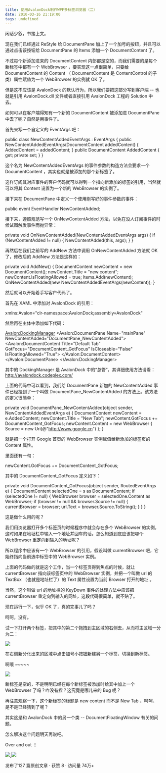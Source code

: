 ```yaml
---
title: 使用AvalonDock制作WPF多标签浏览器（二）
date: 2010-03-16 21:19:00
tags: undefined
---
```

闲话少叙，书接上文。

现在我们已经通过  ReStyle  给  DocumentPane  加上了一个加号的按钮，并且可以通过点击该按钮给  DocumentPane  的
Items  添加一个  DocumentContent  了。

不过每个新添加进来的  DocumentContent  内部都是空的，而我们需要的是每个新标签中都有一个  WebBrowser
，要实现这一点很简单，只要给  DocumentContent  的  Content  （  DocumentContent  是
ContentControl  的子类）属性赋值为一个  WebBrowser  的实例就  OK  了。

但是这不应该是  AvalonDock  的默认行为，所以我们要把这部分写到客户端  \--  也就是引用  AvalonDock.dll
文件或者直接引用  AvalonDock  工程的  Solution  中去。

如何可以在客户端得知有一个新的  DocumentContent  被添加进  DocumentPane  中去了呢？自然是用事件了。

首先来写一个自定义的  EventArgs  吧：

public class NewContentAddedEventArgs : EventArgs { public
NewContentAddedEventArgs(DocumentContent addedContent) { AddedContent =
addedContent; } public DocumentContent AddedContent { get; private set; } }

这个名为  NewContentAddedEventArgs  的事件参数的构造方法会要求一个  DocumentContent
，其实也就是被添加的那个新标签了。

这样订阅其对应事件的客户代码就可以得到一个指向新添加的标签的引用，当然就可以将其  Content  设置为一个新的  WebBrowser  的实例了。

接下来在  DocumentPane  中定义一个使用刚写好的事件参数的事件：

public event EventHandler<NewContentAddedEventArgs> NewContentAdded;

接下来，遵照规范写一个  OnNewContentAdded  方法，以免在没人订阅事件的时候试图触发事件而抛异常：

private void OnNewContentAdded(NewContentAddedEventArgs args) { if
(NewContentAdded != null) { NewContentAdded(this, args); } }

再然后在我们之前写的  AddNew  方法中调用  OnNewContentAdded  方法就  OK  了，修改后的  AddNew  方法是这样的：

private void AddNew() { DocumentContent newContent = new DocumentContent();
newContent.Title = "new content"; newContent.IsFloatingAllowed = true;
Items.Add(newContent); OnNewContentAdded(new
NewContentAddedEventArgs(newContent)); }

然后就可以开始着手写客户代码了。

首先在  XAML  中添加对  AvalonDock  的引用：

xmlns:Avalon="clr-namespace:AvalonDock;assembly=AvalonDock"

然后再在主体中添加如下代码：

<Avalon:DockingManager> <Avalon:DocumentPane Name="mainPane"
NewContentAdded="DocumentPane_NewContentAdded"> <Avalon:DocumentContent
Title="Default Tab" GotFocus="DocumentContent_GotFocus" IsCloseable="False"
IsFloatingAllowed="True"> <WebBrowser Name="defaultBrowser"
Source="http://www.google.cn/webhp?hl=zh-CN"> </WebBrowser>
</Avalon:DocumentContent> </Avalon:DocumentPane> </Avalon:DockingManager>

其中的  DockingManager  是  AvalonDock  中的“总管”，其详细使用方法请看：  [
http://avalondock.codeplex.com/  ](http://avalondock.codeplex.com/)

上面的代码中可以看到，我们给  DocumentPane  新加的  NewContentAdded  事件已经挂到了一个叫做
DocumentPane_NewContentAdded  的方法上。该方法的定义很简单：

private void DocumentPane_NewContentAdded(object sender,
NewContentAddedEventArgs e) { DocumentContent newContent = e.AddedContent;
newContent.Title = "New Tab"; newContent.GotFocus += DocumentContent_GotFocus;
newContent.Content = new WebBrowser { Source = new
Uri(@"http://www.google.cn") }; }

就是把一个打开  Google  首页的  WebBrowser  实例赋值给新添加的标签页的  Content  属性。

里面还有一句：

newContent.GotFocus += DocumentContent_GotFocus;

其中的  DocumentContent_GotFocus  定义如下：

private void DocumentContent_GotFocus(object sender, RoutedEventArgs e) {
DocumentContent selectedOne = s as DocumentContent; if (selectedOne != null) {
WebBrowser browser = selectedOne.Content as WebBrowser; if (browser != null &&
browser.Source != null) { currentBrowser = browser; url.Text =
browser.Source.ToString(); } } }

这是做什么用的呢？

我们用浏览器打开多个标签页的时候程序中就会存在多个  WebBrowser  的实例，这时如果在地址栏中输入一个地址并回车的话，怎么知道到底应该把哪个
WebBrowser  重定向到输入的地址呢？

所以程序中应该有一个  WebBrowser  的引用，假设叫做  currentBrowser  吧，它始终指向当前选中标签中的  WebBrowser
实例。

上面的代码做的就是这个工作，当一个标签页得到焦点的时候，就让  currentBrowser  指向该标签页中的  WebBrowser
实例，并把一个叫做  url  的  TextBox  （也就是地址栏了）的  Text  属性设置为当前  Browser  打开的地址  。

当然，这个叫做  url  的地址栏的  KeyDown  事件的处理方法中应该把  currentBrowser
重定向到输入的网址，这段代码很简单，就不贴了。

现在运行一下，似乎  OK  了，真的完事儿了吗？

呵呵，没有。

试一下打开两个标签，把其中的第二个拖拽到主区域的右侧去，从而将主区域一分为二：

![](http://images.cnblogs.com/cnblogs_com/cuipengfei/2010-03-16_20-50-08.jpg)

在右侧新分化出来的区域中点击加号小按钮新建另一个标签，切换到新标签。

啊哦  ~~~~~

  

![](http://images.cnblogs.com/cnblogs_com/cuipengfei/2010-03-16_20-51-40.jpg)

新标签是空的，不是明明已经在每个新标签被添加时给其中加上一个  WebBrowser  了吗？咋没有捏？这究竟是哪儿来的  Bug  呢？

  

再注意观察一下，这个新标签的标题是  new content  而不是  New Tab  ，呵呵，是不是已经猜到了呢？

  

其实这是和  AvalonDock  中的另一个类  \--  DocumentFloatingWindow  有关的问题。

  

怎么解决这个问题明天再说吧。

Over and out  ！



[ ![](https://profile.csdnimg.cn/5/2/5/3_cuipengfei1)
![](https://g.csdnimg.cn/static/user-reg-year/1x/11.png)
](https://blog.csdn.net/cuipengfei1)



发布了127 篇原创文章  ·  获赞 8  ·  访问量 74万+

